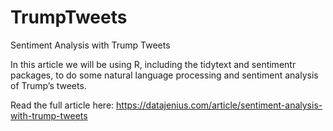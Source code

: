 # TrumpTweets
Sentiment Analysis with Trump Tweets

In this article we will be using R, including the tidytext and sentimentr packages, to do some natural language processing and sentiment analysis of Trump’s tweets.

Read the full article here: https://datajenius.com/article/sentiment-analysis-with-trump-tweets
